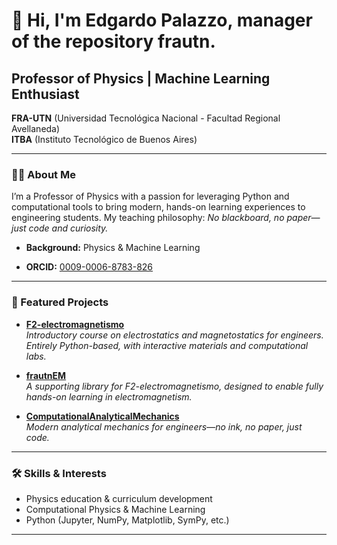 # 👋 Hi, I'm Edgardo Palazzo, manager of the repository frautn.

## Professor of Physics | Machine Learning Enthusiast  
**FRA-UTN** (Universidad Tecnológica Nacional - Facultad Regional Avellaneda)  
**ITBA** (Instituto Tecnológico de Buenos Aires)

---

### 🧑‍🏫 About Me

I’m a Professor of Physics with a passion for leveraging Python and computational tools to bring modern, hands-on learning experiences to engineering students. My teaching philosophy: _No blackboard, no paper—just code and curiosity._

- **Background:** Physics & Machine Learning
<!-- - **Research Experience:** --> 
<!--  - Formerly at **CONAE** (Argentinian Space Agency) and **INTA** (National Institute of Agricultural Technology), working on SAR measurement calibration projects. -->
- **ORCID:** [0009-0006-8783-826](https://orcid.org/0009-0006-8783-826)

---

### 🚀 Featured Projects

- [**F2-electromagnetismo**](https://github.com/frautn/F2-electromagnetismo)  
  _Introductory course on electrostatics and magnetostatics for engineers. Entirely Python-based, with interactive materials and computational labs._

- [**frautnEM**](https://github.com/frautn/frautnEM)  
  _A supporting library for F2-electromagnetismo, designed to enable fully hands-on learning in electromagnetism._

- [**ComputationalAnalyticalMechanics**](https://github.com/unlam/ComputationalAnalyticalMechanics)  
  _Modern analytical mechanics for engineers—no ink, no paper, just code._

---

### 🛠️ Skills & Interests

- Physics education & curriculum development
- Computational Physics & Machine Learning
- Python (Jupyter, NumPy, Matplotlib, SymPy, etc.)
<!-- - Remote sensing & SAR data calibration -->

---

<!-- ### 🌐 Connect -->

<!-- - [ORCID](https://orcid.org/0009-0006-8783-826) -->
<!-- - _Add more links here (LinkedIn, personal website, etc.) if you want!_ -->


<!--
**frautn/frautn** is a ✨ _special_ ✨ repository because its `README.md` (this file) appears on your GitHub profile.

Here are some ideas to get you started:

- 🔭 I’m currently working on ...
- 🌱 I’m currently learning ...
- 👯 I’m looking to collaborate on ...
- 🤔 I’m looking for help with ...
- 💬 Ask me about ...
- 📫 How to reach me: ...
- 😄 Pronouns: ...
- ⚡ Fun fact: ...
-->
